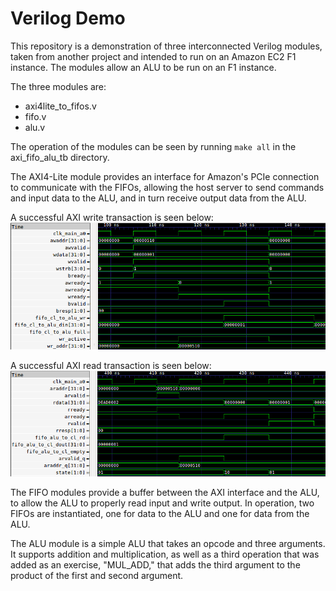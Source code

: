 # Verilog Demo

This repository is a demonstration of three interconnected Verilog modules, taken from another project and intended to run on an Amazon EC2 F1 instance. The modules allow an ALU to be run on an F1 instance.

The three modules are:
* axi4lite\_to\_fifos.v
* fifo.v
* alu.v

The operation of the modules can be seen by running `make all` in the axi\_fifo\_alu\_tb directory.

The AXI4-Lite module provides an interface for Amazon's PCIe connection to communicate with the FIFOs, allowing the host server to send commands and input data to the ALU, and in turn receive output data from the ALU.

A successful AXI write transaction is seen below:
![AXI write transaction](WriteTransaction.png)

A successful AXI read transaction is seen below:
![AXI read transaction](ReadTransaction.png)

The FIFO modules provide a buffer between the AXI interface and the ALU, to allow the ALU to properly read input and write output. In operation, two FIFOs are instantiated, one for data to the ALU and one for data from the ALU.

The ALU module is a simple ALU that takes an opcode and three arguments. It supports addition and multiplication, as well as a third operation that was added as an exercise, "MUL\_ADD," that adds the third argument to the product of the first and second argument. 

